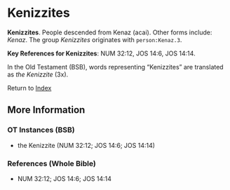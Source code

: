 # Kenizzites
**Kenizzites**. 
People descended from Kenaz (acai). 
Other forms include: 
*Kenaz*. 
The group _Kenizzites_ originates with `person:Kenaz.3`. 


**Key References for Kenizzites**: 
NUM 32:12, JOS 14:6, JOS 14:14. 


In the Old Testament (BSB), words representing “Kenizzites” are translated as 
*the Kenizzite* (3x). 




Return to [Index](00-Index.md)

## More Information

### OT Instances (BSB)

* the Kenizzite (NUM 32:12; JOS 14:6; JOS 14:14)



### References (Whole Bible)

* NUM 32:12; JOS 14:6; JOS 14:14




